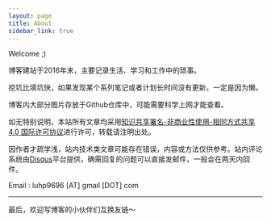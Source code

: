 ```yaml
---
layout: page
title: About
sidebar_link: true
---
```


Welcome ;)

博客建站于2016年末，主要记录生活、学习和工作中的琐事。

挖坑比填坑快，如果发现某个系列笔记或者计划长时间没有更新，一定是因为懒。

博客内大部分图片存放于Github仓库中，可能需要科学上网才能查看。



如无特别说明，本站所有文章均采用[知识共享署名-非商业性使用-相同方式共享 4.0 国际许可协议](https://creativecommons.org/licenses/by-nc-sa/4.0/)进行许可，转载请注明出处。

因作者才疏学浅，站内技术类文章可能存在错误，内容或方法仅供参考。站内评论系统由[Disqus](https://disqus.com/)平台提供，确需回复的问题可以直接发邮件，一般会在两天内回件。



Email :  luhp9696 [AT] gmail [DOT] com



---

最后，欢迎写博客的小伙伴们互换友链～